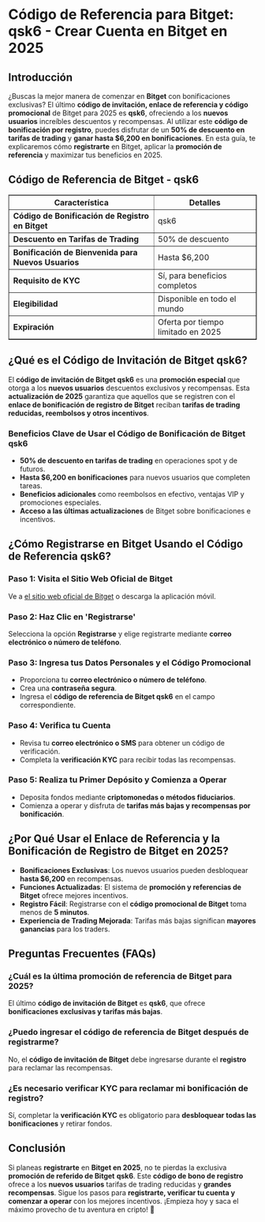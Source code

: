 <h1>Código de Referencia para Bitget: qsk6 - Crear Cuenta en Bitget en 2025</h1>

<h2>Introducción</h2>
<p>¿Buscas la mejor manera de comenzar en <strong>Bitget</strong> con bonificaciones exclusivas? El último <strong>código de invitación, enlace de referencia y código promocional</strong> de Bitget para 2025 es <strong>qsk6</strong>, ofreciendo a los <strong>nuevos usuarios</strong> increíbles descuentos y recompensas. Al utilizar este <strong>código de bonificación por registro</strong>, puedes disfrutar de un <strong>50% de descuento en tarifas de trading</strong> y <strong>ganar hasta $6,200 en bonificaciones</strong>. En esta guía, te explicaremos cómo <strong>registrarte</strong> en Bitget, aplicar la <strong>promoción de referencia</strong> y maximizar tus beneficios en 2025.</p>

<h2>Código de Referencia de Bitget - qsk6</h2>
<table border="1">
    <tr>
        <th>Característica</th>
        <th>Detalles</th>
    </tr>
    <tr>
        <td><strong>Código de Bonificación de Registro en Bitget</strong></td>
        <td>qsk6</td>
    </tr>
    <tr>
        <td><strong>Descuento en Tarifas de Trading</strong></td>
        <td>50% de descuento</td>
    </tr>
    <tr>
        <td><strong>Bonificación de Bienvenida para Nuevos Usuarios</strong></td>
        <td>Hasta $6,200</td>
    </tr>
    <tr>
        <td><strong>Requisito de KYC</strong></td>
        <td>Sí, para beneficios completos</td>
    </tr>
    <tr>
        <td><strong>Elegibilidad</strong></td>
        <td>Disponible en todo el mundo</td>
    </tr>
    <tr>
        <td><strong>Expiración</strong></td>
        <td>Oferta por tiempo limitado en 2025</td>
    </tr>
</table>

<h2>¿Qué es el Código de Invitación de Bitget qsk6?</h2>
<p>El <strong>código de invitación de Bitget qsk6</strong> es una <strong>promoción especial</strong> que otorga a los <strong>nuevos usuarios</strong> descuentos exclusivos y recompensas. Esta <strong>actualización de 2025</strong> garantiza que aquellos que se registren con el <strong>enlace de bonificación de registro de Bitget</strong> reciban <strong>tarifas de trading reducidas, reembolsos y otros incentivos</strong>.</p>

<h3>Beneficios Clave de Usar el Código de Bonificación de Bitget qsk6</h3>
<ul>
    <li><strong>50% de descuento en tarifas de trading</strong> en operaciones spot y de futuros.</li>
    <li><strong>Hasta $6,200 en bonificaciones</strong> para nuevos usuarios que completen tareas.</li>
    <li><strong>Beneficios adicionales</strong> como reembolsos en efectivo, ventajas VIP y promociones especiales.</li>
    <li><strong>Acceso a las últimas actualizaciones</strong> de Bitget sobre bonificaciones e incentivos.</li>
</ul>

<h2>¿Cómo Registrarse en Bitget Usando el Código de Referencia qsk6?</h2>
<h3>Paso 1: Visita el Sitio Web Oficial de Bitget</h3>
<p>Ve a <a href="https://www.bitget.com">el sitio web oficial de Bitget</a> o descarga la aplicación móvil.</p>

<h3>Paso 2: Haz Clic en 'Registrarse'</h3>
<p>Selecciona la opción <strong>Registrarse</strong> y elige registrarte mediante <strong>correo electrónico o número de teléfono</strong>.</p>

<h3>Paso 3: Ingresa tus Datos Personales y el Código Promocional</h3>
<ul>
    <li>Proporciona tu <strong>correo electrónico o número de teléfono</strong>.</li>
    <li>Crea una <strong>contraseña segura</strong>.</li>
    <li>Ingresa el <strong>código de referencia de Bitget qsk6</strong> en el campo correspondiente.</li>
</ul>

<h3>Paso 4: Verifica tu Cuenta</h3>
<ul>
    <li>Revisa tu <strong>correo electrónico o SMS</strong> para obtener un código de verificación.</li>
    <li>Completa la <strong>verificación KYC</strong> para recibir todas las recompensas.</li>
</ul>

<h3>Paso 5: Realiza tu Primer Depósito y Comienza a Operar</h3>
<ul>
    <li>Deposita fondos mediante <strong>criptomonedas o métodos fiduciarios</strong>.</li>
    <li>Comienza a operar y disfruta de <strong>tarifas más bajas y recompensas por bonificación</strong>.</li>
</ul>

<h2>¿Por Qué Usar el Enlace de Referencia y la Bonificación de Registro de Bitget en 2025?</h2>
<ul>
    <li><strong>Bonificaciones Exclusivas</strong>: Los nuevos usuarios pueden desbloquear <strong>hasta $6,200</strong> en recompensas.</li>
    <li><strong>Funciones Actualizadas</strong>: El sistema de <strong>promoción y referencias de Bitget</strong> ofrece mejores incentivos.</li>
    <li><strong>Registro Fácil</strong>: Registrarse con el <strong>código promocional de Bitget</strong> toma menos de <strong>5 minutos</strong>.</li>
    <li><strong>Experiencia de Trading Mejorada</strong>: Tarifas más bajas significan <strong>mayores ganancias</strong> para los traders.</li>
</ul>

<h2>Preguntas Frecuentes (FAQs)</h2>
<h3>¿Cuál es la última promoción de referencia de Bitget para 2025?</h3>
<p>El último <strong>código de invitación de Bitget</strong> es <strong>qsk6</strong>, que ofrece <strong>bonificaciones exclusivas y tarifas más bajas</strong>.</p>

<h3>¿Puedo ingresar el código de referencia de Bitget después de registrarme?</h3>
<p>No, el <strong>código de invitación de Bitget</strong> debe ingresarse durante el <strong>registro</strong> para reclamar las recompensas.</p>

<h3>¿Es necesario verificar KYC para reclamar mi bonificación de registro?</h3>
<p>Sí, completar la <strong>verificación KYC</strong> es obligatorio para <strong>desbloquear todas las bonificaciones</strong> y retirar fondos.</p>

<h2>Conclusión</h2>
<p>Si planeas <strong>registrarte</strong> en <strong>Bitget en 2025</strong>, no te pierdas la exclusiva <strong>promoción de referido de Bitget</strong> <strong>qsk6</strong>. Este <strong>código de bono de registro</strong> ofrece a los <strong>nuevos usuarios</strong> tarifas de trading reducidas y <strong>grandes recompensas</strong>. Sigue los pasos para <strong>registrarte, verificar tu cuenta y comenzar a operar</strong> con los mejores incentivos. ¡Empieza hoy y saca el máximo provecho de tu aventura en cripto! 🚀</p>

